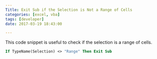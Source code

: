 ```yaml
---
Title: Exit Sub if the Selection is Not a Range of Cells
categories: [excel, vba]
tags: [developer]
date: 2017-03-19 18:43:00

---
```



This code snippet is useful to check if the selection is a range of cells.

```vb
If TypeName(Selection) <> "Range" Then Exit Sub
```
